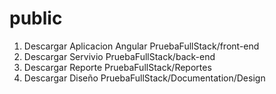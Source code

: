 # public

1. Descargar Aplicacion Angular PruebaFullStack/front-end
2. Descargar Servivio PruebaFullStack/back-end
3. Descargar Reporte PruebaFullStack/Reportes
4. Descargar Diseño PruebaFullStack/Documentation/Design
